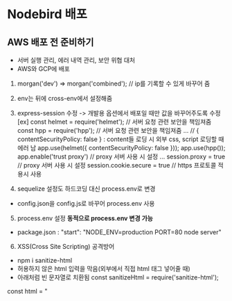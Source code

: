 # Nodebird 배포

## AWS 배포 전 준비하기
- 서버 실행 관리, 에러 내역 관리, 보안 위협 대처
- AWS와 GCP에 배포

1. morgan('dev') => morgan('combined'); // ip를 기록할 수 있게 바꾸어 줌
2. env는 뒤에 cross-env에서 설정해줌
3. express-session 수정 -> 개발용 옵션에서 배포일 때만 값을 바꾸어주도록 수정
[ex]
const helmet = require('helmet'); // 서버 요청 관련 보안을 책임져줌
const hpp = require('hpp');       // 서버 요청 관련 보안을 책임져줌
...
// { contentSecurityPolicy: false } : content들 로딩 시 외부 css, script 로딩할 때 에러 남
app.use(helmet({ contentSecurityPolicy: false }));
app.use(hpp());
app.enable('trust proxy') // proxy 서버 사용 시 설정
...
session.proxy = true // proxy 서버 사용 시 설정
session.cookie.secure = true // https 프로토콜 적용시 사용

4. sequelize 설정도 하드코딩 대신 process.env로 변경
- config.json을 config.js로 바꾸어 process.env 사용

5. process.env 설정
**동적으로 process.env 변경 가능**
- package.json : "start": "NODE_ENV=production PORT=80 node server"

6. XSS(Cross Site Scripting) 공격방어
- npm i sanitize-html
- 허용하지 않은 html 입력을 막음(외부에서 직접 html 태그 넣어줄 때)
- 아래처럼 빈 문자열로 치환됨
const sanitizeHtml = require('sanitize-html');

const html = "<script>location.href = 'https://gilbut.co.kr'</script>";
console.log(sanitizeHtml(html)); // ''

7. CSRF(Cross Site Request Forgery) 공격 방어
- npm i csurf
- csrfToken을 생성해서 프런트로 보내주고(쿠키로)
- Form 등록 시 csrfToken을 같이 받아 일치하는지 비교
